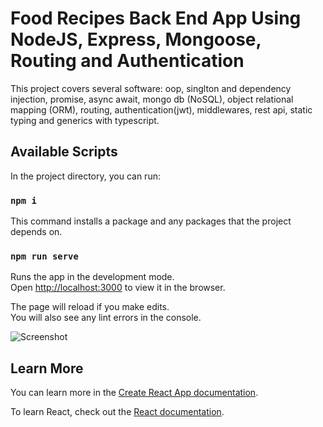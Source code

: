 # Food Recipes Back End App Using NodeJS, Express, Mongoose, Routing and Authentication

This project covers several software:
oop, singlton and dependency injection, promise, async await, mongo db (NoSQL), object relational mapping (ORM), routing, 
authentication(jwt), middlewares, rest api, static typing and generics with typescript.

## Available Scripts

In the project directory, you can run:

### `npm i`

This command installs a package and any packages that the project depends on.


### `npm run serve`

Runs the app in the development mode.\
Open [http://localhost:3000](http://localhost:3000) to view it in the browser.

The page will reload if you make edits.\
You will also see any lint errors in the console.

![Screenshot](food_recipes.gif)

## Learn More

You can learn more in the [Create React App documentation](https://facebook.github.io/create-react-app/docs/getting-started).

To learn React, check out the [React documentation](https://reactjs.org/).

